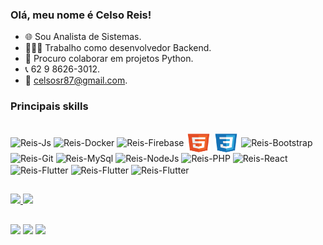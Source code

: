### Olá, meu nome é Celso Reis!

- 🌐 Sou Analista de Sistemas.
- 👨🏻‍💻 Trabalho como desenvolvedor Backend.
- 📲 Procuro colaborar em projetos Python.
- 📞 62 9 8626-3012.
- 📩 celsosr87@gmail.com.

### Principais skills
<div style="display: inline_block"><br>
  <img align="center" alt="Reis-Js" height="30" width="40" src="https://cdn.jsdelivr.net/gh/devicons/devicon/icons/javascript/javascript-original.svg">
  <img align="center" alt="Reis-Docker" height="30" width="40" src="https://cdn.jsdelivr.net/gh/devicons/devicon/icons/docker/docker-original-wordmark.svg"> 
  <img align="center" alt="Reis-Firebase" height="30" width="40" src="https://cdn.jsdelivr.net/gh/devicons/devicon/icons/firebase/firebase-plain-wordmark.svg">
  <img align="center" alt="Reis-HTML" height="30" width="40" src="https://raw.githubusercontent.com/devicons/devicon/master/icons/html5/html5-original.svg">
  <img align="center" alt="Reis-CSS" height="30" width="40" src="https://raw.githubusercontent.com/devicons/devicon/master/icons/css3/css3-original.svg">
  <img align="center" alt="Reis-Bootstrap" height="30" width="40" src="https://cdn.jsdelivr.net/gh/devicons/devicon/icons/bootstrap/bootstrap-original.svg">
  <img align="center" alt="Reis-Git" height="30" width="40" src="https://cdn.jsdelivr.net/gh/devicons/devicon/icons/git/git-original.svg">
  <img align="center" alt="Reis-MySql" height="45" width="55" src="https://cdn.jsdelivr.net/gh/devicons/devicon/icons/mysql/mysql-original-wordmark.svg">
  <img align="center" alt="Reis-NodeJs" height="45" width="55" src="https://cdn.jsdelivr.net/gh/devicons/devicon/icons/nodejs/nodejs-original-wordmark.svg" >
  <img align="center" alt="Reis-PHP" height="30" width="40" src="https://cdn.jsdelivr.net/gh/devicons/devicon/icons/php/php-original.svg">
  <img align="center" alt="Reis-React" height="30" width="40" src="https://cdn.jsdelivr.net/gh/devicons/devicon/icons/react/react-original-wordmark.svg">
  <img align="center" alt="Reis-Flutter" height="30" width="40" src="https://cdn.jsdelivr.net/gh/devicons/devicon/icons/flutter/flutter-original.svg">
  <img align="center" alt="Reis-Flutter" height="35" width="60" src="https://cdn.jsdelivr.net/gh/devicons/devicon/icons/python/python-original-wordmark.svg">
  <img align="center" alt="Reis-Flutter" height="35" width="60" src="https://cdn.jsdelivr.net/gh/devicons/devicon/icons/django/django-plain.svg">

##

<div>
  <a href="https://github.com/CelsoSReis">
  <img height="180em" src="https://github-readme-stats.vercel.app/api?username=CelsoSReis&show_icons=true&theme=dark" />
  </a>
  <a href="https://github.com/CelsoSReis">  
  <img height="180em" src="https://github-readme-stats.vercel.app/api/top-langs/?username=CelsoSReis&hide_progress=true&theme=dark" />
  </a>
</div>

##

<div> 
  <a href="https://instagram.com/celso_s_reis" target="_blank"><img src="https://img.shields.io/badge/-Instagram-%23E4405F?style=for-the-badge&logo=instagram&logoColor=white" target="_blank"></a>
  <a href = "mailto:celsosr87@gmail.com"><img src="https://img.shields.io/badge/-Gmail-%23333?style=for-the-badge&logo=gmail&logoColor=white" target="_blank"></a>
  <a href="https://www.linkedin.com/in/celso-reis" target="_blank"><img src="https://img.shields.io/badge/-LinkedIn-%230077B5?style=for-the-badge&logo=linkedin&logoColor=white" target="_blank"></a>
</div>
